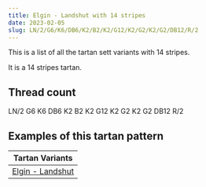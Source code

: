 ```yaml
---
title: Elgin - Landshut with 14 stripes
date: 2023-02-05
slug: LN/2/G6/K6/DB6/K2/B2/K2/G12/K2/G2/K2/G2/DB12/R/2
---
```

This is a list of all the tartan sett variants with 14 stripes.

It is a 14 stripes tartan.


## Thread count
LN/2 G6 K6 DB6 K2 B2 K2 G12 K2 G2 K2 G2 DB12 R/2

## Examples of this tartan pattern

| Tartan Variants |
|---------------|
| [Elgin - Landshut](/variants/ln/2/g6/k6/db6/k2/b2/k2/g12/k2/g2/k2/g2/db12/r/2-b8080d0-db000030-g008000-k000000-lne0e0e0-rc00000)||
